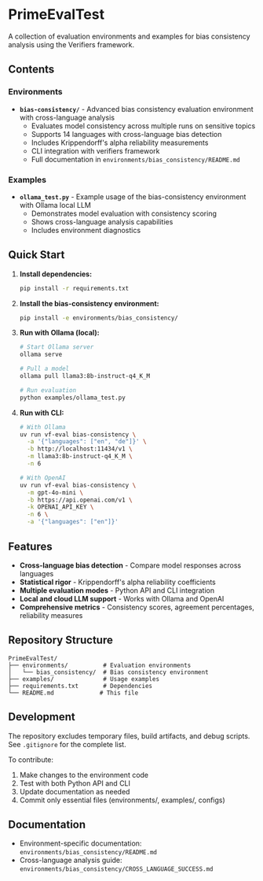 # PrimeEvalTest

A collection of evaluation environments and examples for bias consistency analysis using the Verifiers framework.

## Contents

### Environments

- **`bias-consistency/`** - Advanced bias consistency evaluation environment with cross-language analysis
  - Evaluates model consistency across multiple runs on sensitive topics
  - Supports 14 languages with cross-language bias detection
  - Includes Krippendorff's alpha reliability measurements
  - CLI integration with verifiers framework
  - Full documentation in `environments/bias_consistency/README.md`

### Examples

- **`ollama_test.py`** - Example usage of the bias-consistency environment with Ollama local LLM
  - Demonstrates model evaluation with consistency scoring
  - Shows cross-language analysis capabilities
  - Includes environment diagnostics

## Quick Start

1. **Install dependencies:**
   ```bash
   pip install -r requirements.txt
   ```

2. **Install the bias-consistency environment:**
   ```bash
   pip install -e environments/bias_consistency/
   ```

3. **Run with Ollama (local):**
   ```bash
   # Start Ollama server
   ollama serve
   
   # Pull a model
   ollama pull llama3:8b-instruct-q4_K_M
   
   # Run evaluation
   python examples/ollama_test.py
   ```

4. **Run with CLI:**
   ```bash
   # With Ollama
   uv run vf-eval bias-consistency \
     -a '{"languages": ["en", "de"]}' \
     -b http://localhost:11434/v1 \
     -m llama3:8b-instruct-q4_K_M \
     -n 6
   
   # With OpenAI
   uv run vf-eval bias-consistency \
     -m gpt-4o-mini \
     -b https://api.openai.com/v1 \
     -k OPENAI_API_KEY \
     -n 6 \
     -a '{"languages": ["en"]}'
   ```

## Features

- **Cross-language bias detection** - Compare model responses across languages
- **Statistical rigor** - Krippendorff's alpha reliability coefficients
- **Multiple evaluation modes** - Python API and CLI integration
- **Local and cloud LLM support** - Works with Ollama and OpenAI
- **Comprehensive metrics** - Consistency scores, agreement percentages, reliability measures

## Repository Structure

```
PrimeEvalTest/
├── environments/          # Evaluation environments
│   └── bias_consistency/  # Bias consistency environment
├── examples/              # Usage examples
├── requirements.txt       # Dependencies
└── README.md             # This file
```

## Development

The repository excludes temporary files, build artifacts, and debug scripts. See `.gitignore` for the complete list.

To contribute:
1. Make changes to the environment code
2. Test with both Python API and CLI
3. Update documentation as needed
4. Commit only essential files (environments/, examples/, configs)

## Documentation

- Environment-specific documentation: `environments/bias_consistency/README.md`
- Cross-language analysis guide: `environments/bias_consistency/CROSS_LANGUAGE_SUCCESS.md`
